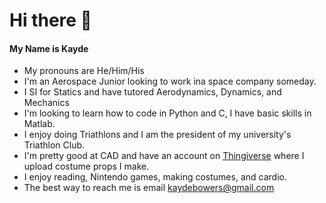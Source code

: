# Hi there 👋
#### My Name is Kayde
 - My pronouns are He/Him/His
 - I'm an Aerospace Junior looking to work ina space company someday.
 - I SI for Statics and have tutored Aerodynamics, Dynamics, and Mechanics
 - I'm looking to learn how to code in Python and C, I have basic skills in Matlab.
 - I enjoy doing Triathlons and I am the president of my university's Triathlon Club.
 - I'm pretty good at CAD and have an account on [Thingiverse](https://www.thingiverse.com/jacrispysalad/designs) where I upload costume props I make.
 - I enjoy reading, Nintendo games, making costumes, and cardio.
 - The best way to reach me is email kaydebowers@gmail.com
 
<!--
**KaydeBowers/KaydeBowers** is a ✨ _special_ ✨ repository because its `README.md` (this file) appears on your GitHub profile.

Here are some ideas to get you started:

- 🔭 I’m currently working on ...
- 🌱 I’m currently learning ...
- 👯 I’m looking to collaborate on ...
- 🤔 I’m looking for help with ...
- 💬 Ask me about ...
- 📫 How to reach me: ...
- 😄 Pronouns: He, His, Him
- ⚡ Fun fact: ...
-->
